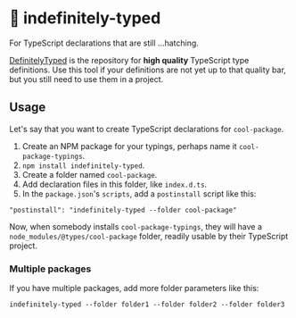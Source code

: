 # 🐣 indefinitely-typed

For TypeScript declarations that are still ...hatching.

[DefinitelyTyped](http://definitelytyped.org/) is the repository for __high quality__ TypeScript type definitions. Use this tool if your definitions are not yet up to that quality bar, but you still need to use them in a project.

## Usage

Let's say that you want to create TypeScript declarations for `cool-package`.

1. Create an NPM package for your typings, perhaps name it `cool-package-typings`.
1. `npm install indefinitely-typed`.
1. Create a folder named `cool-package`.
1. Add declaration files in this folder, like `index.d.ts`.
1. In the `package.json`'s `scripts`, add a `postinstall` script like this:
```
"postinstall": "indefinitely-typed --folder cool-package"
```

Now, when somebody installs `cool-package-typings`, they will have a `node_modules/@types/cool-package` folder, readily usable by their TypeScript project.


### Multiple packages
If you have multiple packages, add more folder parameters like this:
```
indefinitely-typed --folder folder1 --folder folder2 --folder folder3
```

